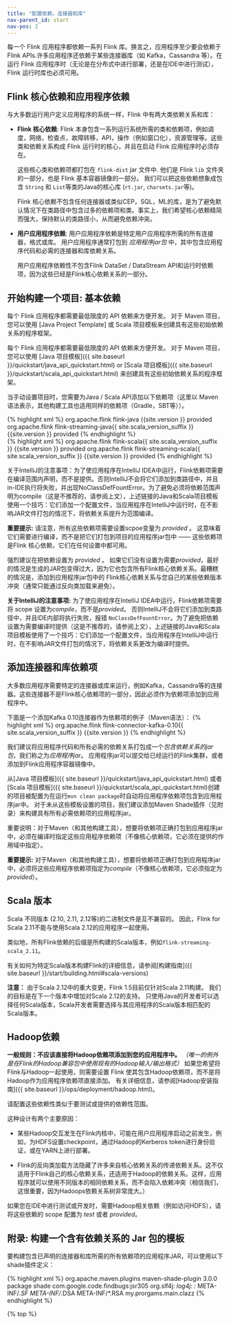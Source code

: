 ```yaml
---
title: "配置依赖，连接器和库"
nav-parent_id: start
nav-pos: 2
---
```

<!--
Licensed to the Apache Software Foundation (ASF) under one
or more contributor license agreements.  See the NOTICE file
distributed with this work for additional information
regarding copyright ownership.  The ASF licenses this file
to you under the Apache License, Version 2.0 (the
"License"); you may not use this file except in compliance
with the License.  You may obtain a copy of the License at

  http://www.apache.org/licenses/LICENSE-2.0

Unless required by applicable law or agreed to in writing,
software distributed under the License is distributed on an
"AS IS" BASIS, WITHOUT WARRANTIES OR CONDITIONS OF ANY
KIND, either express or implied.  See the License for the
specific language governing permissions and limitations
under the License.
-->

每一个 Flink 应用程序都依赖一系列 Flink 库。换言之，应用程序至少要会依赖于 Flink APIs.许多应用程序还依赖于某些连接器库（如 Kafka，Cassandra 等）。在运行 Flink 应用程序时（无论是在分布式中进行部署，还是在IDE中进行测试）， Flink 运行时库也必须可用。


## Flink 核心依赖和应用程序依赖

与大多数运行用户定义应用程序的系统一样，Flink 中有两大类依赖关系和库：

  - **Flink 核心依赖**: Flink 本身包含一系列运行系统所需的类和依赖项，例如调度，网络，检查点，故障转移，API，操作（例如窗口化），资源管理等。这些类和依赖关系构成 Flink 运行时的核心，并且在启动 Flink 应用程序时必须存在。

    这些核心类和依赖项都打包在 `flink-dist` jar 文件中. 他们是 Flink `lib` 文件夹的一部分，也是 Flink 基本容器镜像的一部分。 我们可以把这些依赖想象成包含 `String` 和 `List`等类的Java的核心库 (`rt.jar`, `charsets.jar`等)。

    Flink 核心依赖不包含任何连接器或类似CEP，SQL，ML的库，是为了避免默认情况下在类路径中包含过多的依赖项和类。事实上，我们希望核心依赖精简而强大，保持默认的类路径小，从而避免依赖冲突。

  - **用户应用程序依赖**: 用户应用程序依赖是特定用户应用程序所需的所有连接器，格式或库。
	用户应用程序通常打包到 *应用程序jar包* 中，其中包含应用程序代码和必需的连接器和库依赖关系。
	
	用户应用程序依赖性不包含Flink DataSet / DataStream API和运行时依赖项，因为这些已经是Flink核心依赖关系的一部分。


## 开始构建一个项目: 基本依赖
每个 Flink 应用程序都需要最低限度的 API 依赖来方便开发。 对于 Maven 项目，您可以使用 [Java Project Template] 或 Scala 项目模板来创建具有这些初始依赖关系的程序框架。

每个 Flink 应用程序都需要最低限度的 API 依赖来方便开发。 对于 Maven 项目，您可以使用 [Java 项目模板]({{ site.baseurl }}/quickstart/java_api_quickstart.html) or [Scala 项目模板]({{ site.baseurl }}/quickstart/scala_api_quickstart.html) 来创建具有这些初始依赖关系的程序框架。

当手动设置项目时，您需要为Java / Scala API添加以下依赖项（这里以 Maven 语法表示，其他构建工具也适用同样的依赖项（Gradle，SBT等））。

<div class="codetabs" markdown="1">
<div data-lang="java" markdown="1">
{% highlight xml %}
<dependency>
  <groupId>org.apache.flink</groupId>
  <artifactId>flink-java</artifactId>
  <version>{{site.version }}</version>
  <scope>provided</scope>
</dependency>
<dependency>
  <groupId>org.apache.flink</groupId>
  <artifactId>flink-streaming-java{{ site.scala_version_suffix }}</artifactId>
  <version>{{site.version }}</version>
  <scope>provided</scope>
</dependency>
{% endhighlight %}
</div>
<div data-lang="scala" markdown="1">
{% highlight xml %}
<dependency>
  <groupId>org.apache.flink</groupId>
  <artifactId>flink-scala{{ site.scala_version_suffix }}</artifactId>
  <version>{{site.version }}</version>
  <scope>provided</scope>
</dependency>
<dependency>
  <groupId>org.apache.flink</groupId>
  <artifactId>flink-streaming-scala{{ site.scala_version_suffix }}</artifactId>
  <version>{{site.version }}</version>
  <scope>provided</scope>
</dependency>
{% endhighlight %}
</div>
</div>

关于IntelliJ的注意事项：为了使应用程序在IntelliJ IDEA中运行，Flink依赖项需要在编译范围内声明，而不是提供。否则IntelliJ不会将它们添加到类路径中，并且in-IDE执行将失败，并出现NoClassDefFountError。为了避免必须将依赖范围声明为compile（这是不推荐的，请参阅上文），上述链接的Java和Scala项目模板使用一个技巧：它们添加一个配置文件，当应用程序在IntelliJ中运行时，在不影响JAR文件打包的情况下，将依赖关系提升为范围编译。

**重要提示:** 请注意，所有这些依赖项需要设置scpoe变量为 *provided* 。
这意味着它们需要进行编译，而不是把它们打包到项目的应用程序jar包中 —— 这些依赖项是Flink 核心依赖，它们在任何设置中都可用。

强烈建议在把依赖设置为 *provided* 。 如果它们没有设置为需要*provided*，最好的情况是生成的JAR包变得过大，因为它也包含所有Flink核心依赖关系。最糟糕的情况是，添加到应用程序jar包中的 Flink核心依赖关系与您自己的某些依赖版本冲突（通常只能通过反向类加载来避免）。

**关于IntelliJ的注意事项:** 为了使应用程序在IntelliJ IDEA中运行，Flink依赖项需要将 scope 设置为*compile*，而不是*provided*。 否则IntelliJ不会将它们添加到类路径中，并且IDE内部将执行失败，报错 `NoClassDefFountError`。为了避免把依赖设置为需要编译时提供（这是不推荐的，请参阅上文），上述链接的Java和Scala项目模板使用了一个技巧：它们添加一个配置文件，当应用程序在IntelliJ中运行时，在不影响JAR文件打包的情况下，将依赖关系更改为编译时提供。

## 添加连接器和库依赖项

大多数应用程序需要特定的连接器或库来运行，例如Kafka，Cassandra等的连接器。这些连接器不是Flink核心依赖项的一部分，因此必须作为依赖项添加到应用程序中。

下面是一个添加Kafka 0.10连接器作为依赖项的例子（Maven语法）：
{% highlight xml %}
<dependency>
    <groupId>org.apache.flink</groupId>
    <artifactId>flink-connector-kafka-0.10{{ site.scala_version_suffix }}</artifactId>
    <version>{{site.version }}</version>
</dependency>
{% endhighlight %}

我们建议将应用程序代码和所有必需的依赖关系打包成一个*包含依赖关系的jar包*，我们称之为*应用程序jar*。 应用程序jar可以提交给已经运行的Flink集群，或者添加到Flink应用程序容器镜像中。

从[Java 项目模板]({{ site.baseurl }}/quickstart/java_api_quickstart.html) 或者
[Scala 项目模板]({{ site.baseurl }}/quickstart/scala_api_quickstart.html)创建的项目被配置为在运行`mvn clean package`时自动将应用程序依赖项包含到应用程序jar中。 对于未从这些模板设置的项目，我们建议添加Maven Shade插件（见附录）来构建具有所有必需依赖项的应用程序jar。

重要说明：对于Maven（和其他构建工具），想要将依赖项正确打包到应用程序jar中，必须在编译时指定这些应用程序依赖项（不像核心依赖项，它必须在提供的作用域中指定）。

**重要提示:** 对于Maven（和其他构建工具），想要将依赖项正确打包到应用程序jar中，必须将这些应用程序依赖项指定为*compile*（不像核心依赖项，它必须指定为*provided*）。

## Scala 版本

Scala 不同版本 (2.10, 2.11, 2.12等)的二进制文件是互不兼容的。 因此，Flink for Scala 2.11不能与使用Scala 2.12的应用程序一起使用。

类似地，所有Flink依赖的后缀是所构建的Scala版本，例如`flink-streaming-scala_2.11`。

有关如何为特定Scala版本构建Flink的详细信息，请参阅[构建指南]({{ site.baseurl }}/start/building.html#scala-versions)

**注意：** 由于Scala 2.12中的重大变更，Flink 1.5目前仅针对Scala 2.11构建。 我们的目标是在下一个版本中增加对Scala 2.12的支持。
只使用Java的开发者可以选择任何Scala版本，Scala开发者需要选择与其应用程序的Scala版本相匹配的Scala版本。

## Hadoop依赖

**一般规则：不应该直接将Hadoop依赖项添加到您的应用程序中。**
*（唯一的例外是在Flink的Hadoop兼容包中使用现有的Hadoop输入/输出格式）*
如果您希望将Flink与Hadoop一起使用，则需要设置 Flink 使其包含Hadoop依赖项，而不是将Hadoop作为应用程序依赖项直接添加。 有关详细信息，请参阅[Hadoop安装指南]({{ site.baseurl }}/ops/deployment/hadoop.html)。


请配置这些依赖性类似于要测试或提供的依赖性范围。

这种设计有两个主要原因：

  - 某些Hadoop交互发生在Flink内核中，可能在用户应用程序启动之前发生，例如，为HDFS设置checkpoint，通过Hadoop的Kerberos token进行身份验证，或在YARN上进行部署。

  - Flink的反向类加载方法隐藏了许多来自核心依赖关系的传递依赖关系。这不仅适用于Flink自己的核心依赖关系，还适用于Hadoop的依赖关系。这样，应用程序就可以使用不同版本的相同依赖关系，而不会陷入依赖冲突（相信我们，这很重要，因为Hadoops依赖关系树非常庞大。）

如果您在IDE中进行测试或开发时，需要Hadoop相关依赖（例如访问HDFS），请将这些依赖的 scope 配置为 *test* 或者 *provided*。

## 附录: 构建一个含有依赖关系的 Jar 包的模板

要构建包含已声明的连接器和库所需的所有依赖项的应用程序JAR，可以使用以下shade插件定义：

{% highlight xml %}
<build>
	<plugins>
		<plugin>
			<groupId>org.apache.maven.plugins</groupId>
			<artifactId>maven-shade-plugin</artifactId>
			<version>3.0.0</version>
			<executions>
				<execution>
					<phase>package</phase>
					<goals>
						<goal>shade</goal>
					</goals>
					<configuration>
						<artifactSet>
							<excludes>
								<exclude>com.google.code.findbugs:jsr305</exclude>
								<exclude>org.slf4j:*</exclude>
								<exclude>log4j:*</exclude>
							</excludes>
						</artifactSet>
						<filters>
							<filter>
								<!-- Do not copy the signatures in the META-INF folder.
								Otherwise, this might cause SecurityExceptions when using the JAR. -->
								<artifact>*:*</artifact>
								<excludes>
									<exclude>META-INF/*.SF</exclude>
									<exclude>META-INF/*.DSA</exclude>
									<exclude>META-INF/*.RSA</exclude>
								</excludes>
							</filter>
						</filters>
						<transformers>
							<transformer implementation="org.apache.maven.plugins.shade.resource.ManifestResourceTransformer">
								<mainClass>my.prorgams.main.clazz</mainClass>
							</transformer>
						</transformers>
					</configuration>
				</execution>
			</executions>
		</plugin>
	</plugins>
</build>
{% endhighlight %}

{% top %}
